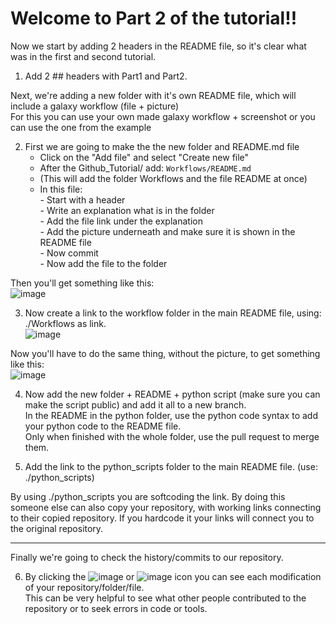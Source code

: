# Welcome to Part 2 of the tutorial!! 

Now we start by adding 2 headers in the README file, so it's clear what was in the first and second tutorial.
1. Add 2 ## headers with Part1 and Part2. 

Next, we're adding a new folder with it's own README file, which will include a galaxy workflow (file + picture)<br>
For this you can use your own made galaxy workflow + screenshot or you can use the one from the example

2. First we are going to make the the new folder and README.md file<br>
    - Click on the "Add file" and select "Create new file"
    - After the Github_Tutorial/ add: `Workflows/README.md`
    - (This will add the folder Workflows and the file README at once)
    - In this file:<br>
            - Start with a header<br>
            - Write an explanation what is in the folder<br>
            - Add the file link under the explanation<br>
            - Add the picture underneath and make sure it is shown in the README file<br>
            - Now commit<br>
            - Now add the file to the folder

Then you'll get something like this:<br>
![image](https://user-images.githubusercontent.com/42538229/137340643-be4fb3f6-8fcd-472a-ade5-418e6132a85e.png)

3. Now create a link to the workflow folder in the main README file, using: ./Workflows as link.<br>
![image](https://user-images.githubusercontent.com/42538229/137859398-9fbe45ae-9f5e-4749-844d-396ca6ea8aec.png)

Now you'll have to do the same thing, without the picture, to get something like this:<br> 
![image](https://user-images.githubusercontent.com/42538229/137875081-a74a49c0-e161-49d0-89f9-41568cec5050.png)

4. Now add the new folder + README + python script (make sure you can make the script public) and add it all to a new branch.<br>
In the README in the python folder, use the python code syntax to add your python code to the README file.<br>
Only when finished with the whole folder, use the pull request to merge them. 

5. Add the link to the python_scripts folder to the main README file. (use: ./python_scripts)

By using ./python_scripts you are softcoding the link. By doing this someone else can also copy your repository, with working links connecting to their copied repository. If you hardcode it your links will connect you to the original repository.

--- 

Finally we're going to check the history/commits to our repository. 

6. By clicking the ![image](https://user-images.githubusercontent.com/42538229/137876400-908ccb4c-6b0f-461e-b939-24702cdccc05.png) or ![image](https://user-images.githubusercontent.com/42538229/137876517-c841cd6e-4f34-4529-bce8-4a88f8a672fc.png) icon you can see each modification of your repository/folder/file.<br>
This can be very helpful to see what other people contributed to the repository or to seek errors in code or tools. 
